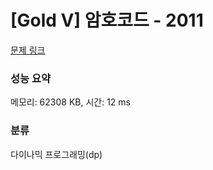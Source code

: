 # [Gold V] 암호코드 - 2011 

[문제 링크](https://www.acmicpc.net/problem/2011) 

### 성능 요약

메모리: 62308 KB, 시간: 12 ms

### 분류

다이나믹 프로그래밍(dp)

